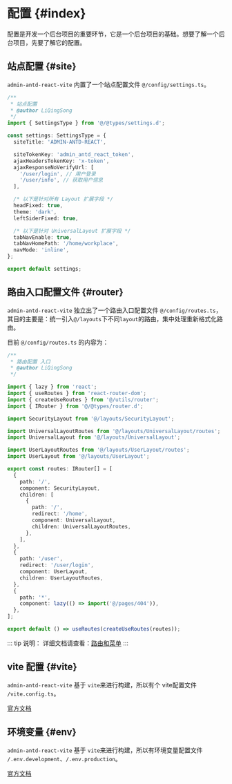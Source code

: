 # 配置 {#index}

配置是开发一个后台项目的重要环节，它是一个后台项目的基础。想要了解一个后台项目，先要了解它的配置。

## 站点配置 {#site}

`admin-antd-react-vite` 内置了一个站点配置文件 `@/config/settings.ts`。

```ts
/**
 * 站点配置
 * @author LiQingSong
 */
import { SettingsType } from '@/@types/settings.d';

const settings: SettingsType = {
  siteTitle: 'ADMIN-ANTD-REACT',

  siteTokenKey: 'admin_antd_react_token',
  ajaxHeadersTokenKey: 'x-token',
  ajaxResponseNoVerifyUrl: [
    '/user/login', // 用户登录
    '/user/info', // 获取用户信息
  ],

  /* 以下是针对所有 Layout 扩展字段 */
  headFixed: true,
  theme: 'dark',
  leftSiderFixed: true,

  /* 以下是针对 UniversalLayout 扩展字段 */
  tabNavEnable: true,
  tabNavHomePath: '/home/workplace',
  navMode: 'inline',
};

export default settings;

```

## 路由入口配置文件 {#router}

`admin-antd-react-vite` 独立出了一个路由入口配置文件 `@/config/routes.ts`，其目的主要是：统一引入`@/layouts`下不同`layout`的路由，集中处理重新格式化路由。

目前 `@/config/routes.ts` 的内容为：

```ts
/**
 * 路由配置 入口
 * @author LiQingSong
 */

import { lazy } from 'react';
import { useRoutes } from 'react-router-dom';
import { createUseRoutes } from '@/utils/router';
import { IRouter } from '@/@types/router.d';

import SecurityLayout from '@/layouts/SecurityLayout';

import UniversalLayoutRoutes from '@/layouts/UniversalLayout/routes';
import UniversalLayout from '@/layouts/UniversalLayout';

import UserLayoutRoutes from '@/layouts/UserLayout/routes';
import UserLayout from '@/layouts/UserLayout';

export const routes: IRouter[] = [
  {
    path: '/',
    component: SecurityLayout,
    children: [
      {
        path: '/',
        redirect: '/home',
        component: UniversalLayout,
        children: UniversalLayoutRoutes,
      },
    ],
  },
  {
    path: '/user',
    redirect: '/user/login',
    component: UserLayout,
    children: UserLayoutRoutes,
  },
  {
    path: '*',
    component: lazy(() => import('@/pages/404')),
  },
];

export default () => useRoutes(createUseRoutes(routes));

```

::: tip 说明：
详细文档请查看：[路由和菜单](/guide/essentials/router-and-menu.md)
:::



## vite 配置 {#vite}

`admin-antd-react-vite` 基于 `vite`来进行构建，所以有个 vite配置文件 `/vite.config.ts`。

[官方文档](https://cn.vitejs.dev/config/)


## 环境变量 {#env}
`admin-antd-react-vite` 基于 `vite`来进行构建，所以有环境变量配置文件 `/.env.development`、`/.env.production`。

[官方文档](https://cn.vitejs.dev/guide/env-and-mode.html)

